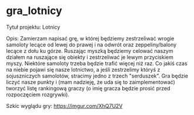 # gra_lotnicy

Tytuł projektu: Lotnicy

Opis: Zamierzam napisać grę, w której będziemy zestrzeliwać wrogie samoloty lecące od lewej do prawej i na odwrót oraz zeppeliny/balony lecące z dołu ku górze. Ruszając myszką będziemy celować naszym działem na ruszające się obiekty i zestrzeliwać je lewym przyciskiem myszy. Niektóre samoloty trzeba będzie trafić więcej niż raz.
Co jakiś czas na niebie pojawi się nasze lotnictwo, a jeśli zestrzelimy któryś z sojuszniczych samolotów, stracimy jedno z trzech "serduszek". 
Gra będzie liczyć nasze punkty i (mam nadzieję, że uda się to zaimplementować) tworzyć listę rankingową graczy (o imię gracza będzie prosić przed rozpoczęciem rozgrywki).

 

Szkic wyglądu gry: https://imgur.com/XhQ7U2V
